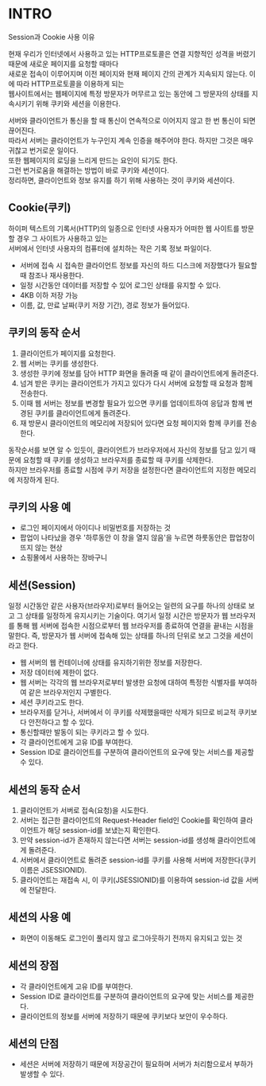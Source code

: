 
# INTRO

Session과 Cookie 사용 이유

현재 우리가 인터넷에서 사용하고 있는 HTTP프로토콜은 연결 지향적인 성격을 버렸기 때문에 새로운 페이지를 요청할 때마다  
새로운 접속이 이루어지며 이전 페이지와 현재 페이지 간의 관계가 지속되지 않는다. 이에 따라 HTTP프로토콜을 이용하게 되는   
웹사이트에서는 웹페이지에 특정 방문자가 머무르고 있는 동안에 그 방문자의 상태를 지속시키기 위해 쿠키와 세션을 이용한다.


서버와 클라이언트가 통신을 할 때 통신이 연속적으로 이어지지 않고 한 번 통신이 되면 끊어진다.  
따라서 서버는 클라이언트가 누구인지 계속 인증을 해주어야 한다. 
하지만 그것은 매우 귀찮고 번거로운 일이다.  
또한 웹페이지의 로딩을 느리게 만드는 요인이 되기도 한다.   
그런 번거로움을 해결하는 방법이 바로 쿠키와 세션이다.  
정리하면, 클라이언트와 정보 유지를 하기 위해 사용하는 것이 쿠키와 세션이다.  

## Cookie(쿠키)

하이퍼 텍스트의 기록서(HTTP)의 일종으로 인터넷 사용자가 어떠한 웹 사이트를 방문할 경우 그 사이트가 사용하고 있는  
서버에서 인터넷 사용자의 컴퓨터에 설치하는 작은 기록 정보 파일이다. 

 - 서버에 접속 시 접속한 클라이언트 정보를 자신의 하드 디스크에 저장했다가 필요할 때 참조나 재사용한다.
 - 일정 시간동안 데이터를 저장할 수 있어 로그인 상태를 유지할 수 있다.
 - 4KB 이하 저장 가능
 - 이름, 값, 만료 날짜(쿠키 저장 기간), 경로 정보가 들어있다.
 
## 쿠키의 동작 순서

1. 클라이언트가 페이지를 요청한다.
2. 웹 서버는 쿠키를 생성한다.
3. 생성한 쿠키에 정보를 담아 HTTP 화면을 돌려줄 때 같이 클라이언트에게 돌려준다.
4. 넘겨 받은 쿠키는 클라이언트가 가지고 있다가 다시 서버에 요청할 때 요청과 함께 전송한다.
5. 이때 웹 서버는 정보를 변경할 필요가 있으면 쿠키를 업데이트하여 응답과 함께 변경된 쿠키를 클라이언트에게 돌려준다.
6. 재 방문시 클라이언트의 메모리에 저장되어 있다면 요청 페이지와 함께 쿠키를 전송한다.


동작순서를 보면 알 수 있듯이, 클라이언트가 브라우저에서 자신의 정보를 담고 있기 때문에 요청할 때 쿠키를 생성하고 브라우저를 종료할 때 쿠키를 삭제한다.  
하지만 브라우저를 종료할 시점에 쿠키 저장을 설정한다면 클라이언트의 지정한 메모리에 저장하게 된다.


## 쿠키의 사용 예

- 로그인 페이지에서 아이디나 비밀번호를 저장하는 것
- 팝업이 나타났을 경우 '하루동안 이 창을 열지 않음'을 누르면 하룻동안은 팝업창이 뜨지 않는 현상
- 쇼핑몰에서 사용하는 장바구니

## 세션(Session)

일정 시간동안 같은 사용자(브라우저)로부터 들어오는 일련의 요구를 하나의 상태로 보고 그 상태를 일정하게 유지시키는 기술이다.
여기서 일정 시간은 방문자가 웹 브라우저를 통해 웹 서버에 접속한 시점으로부터 웹 브라우저를 종료하여 연결을 끝내는 시점을 말한다.
즉, 방문자가 웹 서버에 접속해 있는 상태를 하나의 단위로 보고 그것을 세션이라고 한다.

 - 웹 서버의 웹 컨테이너에 상태를 유지하기위한 정보를 저장한다.
 - 저장 데이터에 제한이 없다.
 - 웹 서버는 각각의 웹 브라우저로부터 발생한 요청에 대하여 특정한 식별자를 부여하여 같은 브라우저인지 구별한다.
 - 세션 쿠키라고도 한다.
 - 브라우저를 닫거나, 서버에서 이 쿠키를 삭제했을때만 삭제가 되므로 비교적 쿠키보다 안전하다고 할 수 있다.
 - 통신할때만 발동이 되는 쿠키라고 할 수 있다.
 - 각 클라이언트에게 고유 ID를 부여한다.
 - Session ID로 클라이언트를 구분하여 클라이언트의 요구에 맞는 서비스를 제공할 수 있다.


## 세션의 동작 순서

1. 클라이언트가 서버로 접속(요청)을 시도한다.
2. 서버는 접근한 클라이언트의 Request-Header field인 Cookie를 확인하여 클라이언트가 해당 session-id를 보냈는지 확인한다.
3. 만약 session-id가 존재하지 않는다면 서버는 session-id를 생성해 클라이언트에게 돌려준다.
4. 서버에서 클라이언트로 돌려준 session-id를 쿠키를 사용해 서버에 저장한다(쿠키 이름은 JSESSIONID).
5. 클라이언트는 재접속 시, 이 쿠키(JSESSIONID)를 이용하여 session-id 값을 서버에 전달한다.

## 세션의 사용 예

- 화면이 이동해도 로그인이 풀리지 않고 로그아웃하기 전까지 유지되고 있는 것

## 세션의 장점

- 각 클라이언트에게 고유 ID를 부여한다.
- Session ID로 클라이언트를 구분하여 클라이언트의 요구에 맞는 서비스를 제공한다.
- 클라이언트의 정보를 서버에 저장하기 때문에 쿠키보다 보안이 우수하다.


## 세션의 단점

- 세션은 서버에 저장하기 때문에 저장공간이 필요하며 서버가 처리함으로서 부하가 발생할 수 있다.
